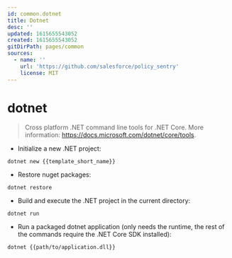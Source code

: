 ```yaml
---
id: common.dotnet
title: Dotnet
desc: ''
updated: 1615655543052
created: 1615655543052
gitDirPath: pages/common
sources:
  - name: ''
    url: 'https://github.com/salesforce/policy_sentry'
    license: MIT
---
```

# dotnet

> Cross platform .NET command line tools for .NET Core.
> More information: <https://docs.microsoft.com/dotnet/core/tools>.

- Initialize a new .NET project:

`dotnet new {{template_short_name}}`

- Restore nuget packages:

`dotnet restore`

- Build and execute the .NET project in the current directory:

`dotnet run`

- Run a packaged dotnet application (only needs the runtime, the rest of the commands require the .NET Core SDK installed):

`dotnet {{path/to/application.dll}}`

